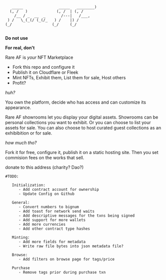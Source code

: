 

```

   _____                _____   ________) 
  (, /   )             (, /  | (, /       
    /__ / _  __  _       /---|   /___,    
 ) /   \_(_(/ (_(/_   ) /    |) /         
(_/                  (_/     (_/          
                                          

```

**Do not use**


**For real, don't**

Rare AF is _your_ NFT Marketplace

- Fork this repo and configure it
- Publish it on Cloudflare or Fleek
- Mint NFTs, Exhibit them, List them for sale, Host others
- Profit?


*huh?*

You own the platform, decide who has access and can customize its appearance. 

Rare AF showrooms let you display your digital assets.  Showrooms can be personal collections you want to exhibit. Or you can choose to list your assets for sale. You can also choose to host curated guest collections as an exhibibition or for sale. 


*how much tho?*

Fork it for free, configure it, publish it on a static hosting site. Then you set commision fees on the works that sell.


donate to this address (charity? Dao?)

```
#TODO:

   Initialization:
      - Add contract account for ownership
      - Update Config on Github

   General:
      - Convert numbers to bignum
      - Add toast for network send waits 
      - Add descriptive messages for the txns being signed
      - Add support for more wallets
      - Add more currencies 
      - Add other contract type hashes

   Minting:
      - Add more fields for metadata
      - Write raw file bytes into json metadata file?

   Browse:
      - Add filters on browse page for tags/price

   Purchase
      - Remove tags prior during purchase txn 
   
```


